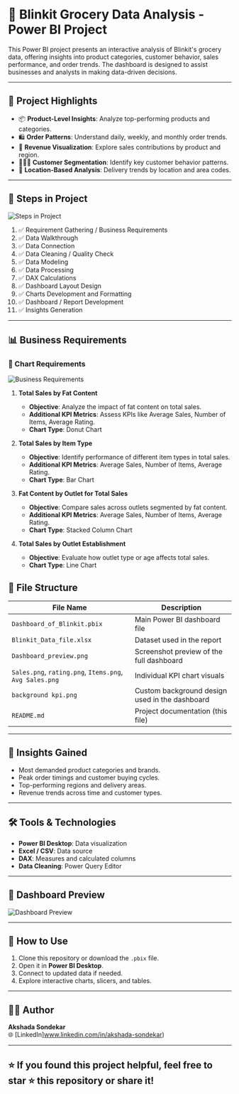 # 🛒 Blinkit Grocery Data Analysis - Power BI Project

This Power BI project presents an interactive analysis of Blinkit's grocery data, offering insights into product categories, customer behavior, sales performance, and order trends. The dashboard is designed to assist businesses and analysts in making data-driven decisions.

---


## 📌 Project Highlights

- 📦 **Product-Level Insights**: Analyze top-performing products and categories.
- 🛍️ **Order Patterns**: Understand daily, weekly, and monthly order trends.
- 💸 **Revenue Visualization**: Explore sales contributions by product and region.
- 🧑‍🤝‍🧑 **Customer Segmentation**: Identify key customer behavior patterns.
- 📍 **Location-Based Analysis**: Delivery trends by location and area codes.

---

## 🧱 Steps in Project

![Steps in Project](507f0699-f837-4962-91d1-bd329bff5269.png)

1. ✅ Requirement Gathering / Business Requirements  
2. ✅ Data Walkthrough  
3. ✅ Data Connection  
4. ✅ Data Cleaning / Quality Check  
5. ✅ Data Modeling  
6. ✅ Data Processing  
7. ✅ DAX Calculations  
8. ✅ Dashboard Layout Design  
9. ✅ Charts Development and Formatting  
10. ✅ Dashboard / Report Development  
11. ✅ Insights Generation  

---

## 📊 Business Requirements

### 📌 Chart Requirements

![Business Requirements](78cba491-edcd-44db-8e65-80ae3337372a.png)

1. **Total Sales by Fat Content**  
   - **Objective**: Analyze the impact of fat content on total sales.  
   - **Additional KPI Metrics**: Assess KPIs like Average Sales, Number of Items, Average Rating.  
   - **Chart Type**: Donut Chart  

2. **Total Sales by Item Type**  
   - **Objective**: Identify performance of different item types in total sales.  
   - **Additional KPI Metrics**: Average Sales, Number of Items, Average Rating.  
   - **Chart Type**: Bar Chart  

3. **Fat Content by Outlet for Total Sales**  
   - **Objective**: Compare sales across outlets segmented by fat content.  
   - **Additional KPI Metrics**: Average Sales, Number of Items, Average Rating.  
   - **Chart Type**: Stacked Column Chart  

4. **Total Sales by Outlet Establishment**  
   - **Objective**: Evaluate how outlet type or age affects total sales.  
   - **Chart Type**: Line Chart  


## 📁 File Structure

| File Name | Description |
|----------|-------------|
| `Dashboard_of_Blinkit.pbix` | Main Power BI dashboard file |
| `Blinkit_Data_file.xlsx` | Dataset used in the report |
| `Dashboard_preview.png` | Screenshot preview of the full dashboard |
| `Sales.png`, `rating.png`, `Items.png`, `Avg Sales.png` | Individual KPI chart visuals |
| `background kpi.png` | Custom background design used in the dashboard |
| `README.md` | Project documentation (this file) |

---

## 🧠 Insights Gained

- Most demanded product categories and brands.
- Peak order timings and customer buying cycles.
- Top-performing regions and delivery areas.
- Revenue trends across time and customer types.

---

## 🛠️ Tools & Technologies

- **Power BI Desktop**: Data visualization
- **Excel / CSV**: Data source
- **DAX**: Measures and calculated columns
- **Data Cleaning**: Power Query Editor

---

## 📸 Dashboard Preview

![Dashboard Preview](dashboard_preview.png)

---

## 🚀 How to Use

1. Clone this repository or download the `.pbix` file.
2. Open it in **Power BI Desktop**.
3. Connect to updated data if needed.
4. Explore interactive charts, slicers, and tables.

---

## 🙋‍♀️ Author

**Akshada Sondekar**  
🌐 [LinkedIn]www.linkedin.com/in/akshada-sondekar)

---

## ⭐ If you found this project helpful, feel free to star ⭐ this repository or share it!

